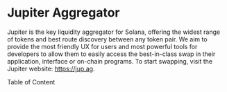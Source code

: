 # Jupiter Aggregator

Jupiter is the key liquidity aggregator for Solana, offering the widest range of tokens and best route discovery between any token pair.
We aim to provide the most friendly UX for users and most powerful tools for developers to allow them to easily access the best-in-class swap in their application, interface or on-chain programs.
To start swapping, visit the Jupiter website: https://jup.ag.

Table of Content
